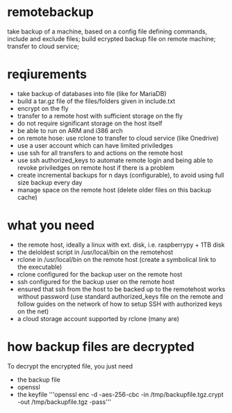 # remotebackup
take backup of a machine, based on a config file defining commands, include and exclude files; build ecrypted backup file on remote machine; transfer to cloud service;

# reqiurements
- take backup of databases into file (like for MariaDB)
- build a tar.gz file of the files/folders given in include.txt
- encrypt on the fly
- transfer to a remote host with sufficient storage on the fly
- do not require significant storage on the host itself
- be able to run on ARM and i386 arch
- on remote hose: use rclone to transfer to cloud service (like Onedrive)
- use a user account which can have limited priviledges
- use ssh for all transfers to and actions on the remote host
- use ssh authorized_keys to automate remote login and being able to revoke priviledges on remote host if there is a problem
- create incremental backups for n days (configurable), to avoid using full size backup every day
- manage space on the remote host (delete older files on this backup cache)

# what you need
- the remote host, ideally a linux with ext. disk, i.e. raspberrypy + 1TB disk
- the deloldest script in /usr/local/bin on the remotehost
- rclone in /usr/local/bin on the remote host (create a symbolical link to the executable)
- rclone configured for the backup user on the remote host
- ssh configured for the backup user on the remote host
- ensured that ssh from the host to be backed up to the remotehost works without password (use standard authorized_keys file on the remote and follow guides on the network of how to setup SSH with authorized keys on the net)
- a cloud storage account supported by rclone (many are)

# how backup files are decrypted
To decrypt the encrypted file, you just need 
- the backup file
- openssl 
- the keyfile
'''openssl enc -d -aes-256-cbc -in /tmp/backupfile.tgz.crypt -out /tmp/backupfile.tgz -pass'''
